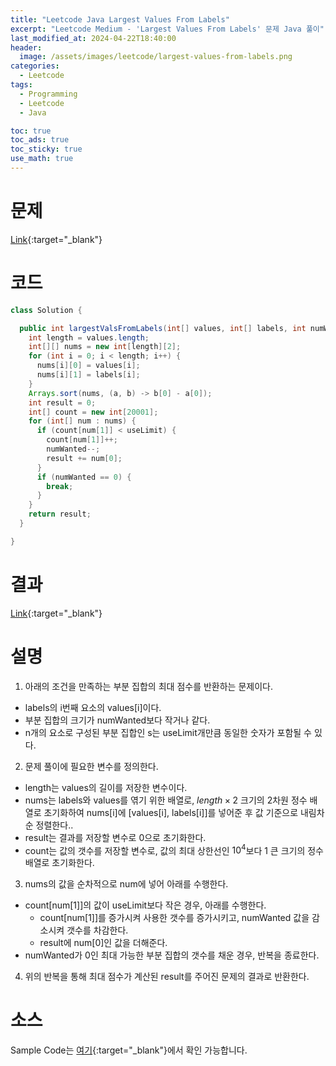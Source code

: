 ```yaml
---
title: "Leetcode Java Largest Values From Labels"
excerpt: "Leetcode Medium - 'Largest Values From Labels' 문제 Java 풀이"
last_modified_at: 2024-04-22T18:40:00
header:
  image: /assets/images/leetcode/largest-values-from-labels.png
categories:
  - Leetcode
tags:
  - Programming
  - Leetcode
  - Java

toc: true
toc_ads: true
toc_sticky: true
use_math: true
---
```

# 문제
[Link](https://leetcode.com/problems/largest-values-from-labels/){:target="_blank"}

# 코드
```java
class Solution {

  public int largestValsFromLabels(int[] values, int[] labels, int numWanted, int useLimit) {
    int length = values.length;
    int[][] nums = new int[length][2];
    for (int i = 0; i < length; i++) {
      nums[i][0] = values[i];
      nums[i][1] = labels[i];
    }
    Arrays.sort(nums, (a, b) -> b[0] - a[0]);
    int result = 0;
    int[] count = new int[20001];
    for (int[] num : nums) {
      if (count[num[1]] < useLimit) {
        count[num[1]]++;
        numWanted--;
        result += num[0];
      }
      if (numWanted == 0) {
        break;
      }
    }
    return result;
  }

}
```

# 결과
[Link](https://leetcode.com/problems/largest-values-from-labels/submissions/1238912472/){:target="_blank"}

# 설명
1. 아래의 조건을 만족하는 부분 집합의 최대 점수를 반환하는 문제이다.
- labels의 i번째 요소의 values[i]이다.
- 부분 집합의 크기가 numWanted보다 작거나 같다.
- n개의 요소로 구성된 부분 집합인 s는 useLimit개만큼 동일한 숫자가 포함될 수 있다.

2. 문제 풀이에 필요한 변수를 정의한다.
- length는 values의 길이를 저장한 변수이다.
- nums는 labels와 values를 엮기 위한 배열로, $length \times 2$ 크기의 2차원 정수 배열로 초기화하여 nums[i]에 [values[i], labels[i]]를 넣어준 후 값 기준으로 내림차순 정렬한다..
- result는 결과를 저장할 변수로 0으로 초기화한다.
- count는 값의 갯수를 저장할 변수로, 값의 최대 상한선인 $10^4$보다 1 큰 크기의 정수 배열로 초기화한다.

3. nums의 값을 순차적으로 num에 넣어 아래를 수행한다.
- count[num[1]]의 값이 useLimit보다 작은 경우, 아래를 수행한다.
  - count[num[1]]를 증가시켜 사용한 갯수를 증가시키고, numWanted 값을 감소시켜 갯수를 차감한다.
  - result에 num[0]인 값을 더해준다.
- numWanted가 0인 최대 가능한 부분 집합의 갯수를 채운 경우, 반복을 종료한다.

4. 위의 반복을 통해 최대 점수가 계산된 result를 주어진 문제의 결과로 반환한다.

# 소스
Sample Code는 [여기](https://github.com/GracefulSoul/leetcode/blob/master/src/main/java/gracefulsoul/problems/LargestValuesFromLabels.java){:target="_blank"}에서 확인 가능합니다.